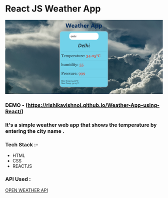 # React JS Weather App

![imsgy](Screenshot%202022-08-08%20152134.png)

### DEMO - (https://rishikavishnoi.github.io/Weather-App-using-React/)
### It's a simple weather web app that shows the temperature by entering the city name .
### Tech Stack :- 
- HTML
- CSS
- REACTJS

### API Used :
[OPEN WEATHER API](https://openweathermap.org/)

